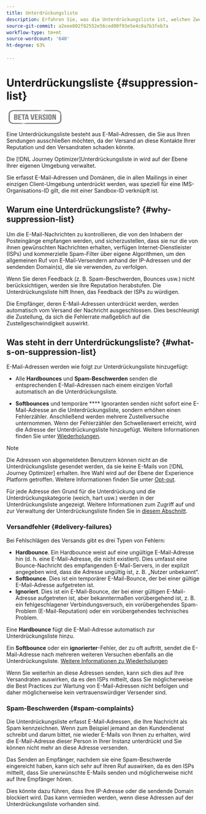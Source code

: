 ```yaml
---
title: Unterdrückungsliste
description: Erfahren Sie, was die Unterdrückungsliste ist, welchen Zweck sie hat und was darin enthalten ist.
source-git-commit: a2eee802f82552e56ced00f93e5e4c8a7b3feb7a
workflow-type: tm+mt
source-wordcount: '640'
ht-degree: 63%

---
```


# Unterdrückungsliste {#suppression-list}

![](assets/do-not-localize/badge.png)

Eine Unterdrückungsliste besteht aus E-Mail-Adressen, die Sie aus Ihren Sendungen ausschließen möchten, da der Versand an diese Kontakte Ihrer Reputation und den Versandraten schaden könnte.

Die [!DNL Journey Optimizer]Unterdrückungsliste in wird auf der Ebene Ihrer eigenen Umgebung verwaltet.

Sie erfasst E-Mail-Adressen und Domänen, die in allen Mailings in einer einzigen Client-Umgebung unterdrückt werden, was speziell für eine IMS-Organisations-ID gilt, die mit einer Sandbox-ID verknüpft ist.

<!--It gathers spam complaints, hard bounces, and soft bounces that occur consistently.-->

## Warum eine Unterdrückungsliste? {#why-suppression-list}

Um die E-Mail-Nachrichten zu kontrollieren, die von den Inhabern der Posteingänge empfangen werden, und sicherzustellen, dass sie nur die von ihnen gewünschten Nachrichten erhalten, verfügen Internet-Dienstleister (ISPs) und kommerzielle Spam-Filter über eigene Algorithmen, um den allgemeinen Ruf von E-Mail-Versendern anhand der IP-Adressen und der sendenden Domain(s), die sie verwenden, zu verfolgen.

Wenn Sie deren Feedback (z. B. Spam-Beschwerden, Bounces usw.) nicht berücksichtigen, werden sie Ihre Reputation herabstufen. Die Unterdrückungsliste hilft Ihnen, das Feedback der ISPs zu würdigen.

Die Empfänger, deren E-Mail-Adressen unterdrückt werden, werden automatisch vom Versand der Nachricht ausgeschlossen. Dies beschleunigt die Zustellung, da sich die Fehlerrate maßgeblich auf die Zustellgeschwindigkeit auswirkt.

## Was steht in derr Unterdrückungsliste? {#what-s-on-suppression-list}

E-Mail-Adressen werden wie folgt zur Unterdrückungsliste hinzugefügt:

* Alle **Hardbounces** und **Spam-Beschwerden** senden die entsprechenden E-Mail-Adressen nach einem einzigen Vorfall automatisch an die Unterdrückungsliste.

* **Softbounces** und temporäre  **** Ignoranten senden nicht sofort eine E-Mail-Adresse an die Unterdrückungsliste, sondern erhöhen einen Fehlerzähler. Anschließend werden mehrere Zustellversuche unternommen. Wenn der Fehlerzähler den Schwellenwert erreicht, wird die Adresse der Unterdrückungsliste hinzugefügt. Weitere Informationen finden Sie unter [Wiederholungen](configuration/retries.md).

<!--You can also manually add an address to the suppression list. Manual category will be available when ability to manually add an address to the suppression list (via API) is released.-->

>[!NOTE]
>
>Die Adressen von abgemeldeten Benutzern können nicht an die Unterdrückungsliste gesendet werden, da sie keine E-Mails von [!DNL Journey Optimizer] erhalten. Ihre Wahl wird auf der Ebene der Experience Platform getroffen. Weitere Informationen finden Sie unter [Opt-out](../using/consent.md).
<!--Email addresses of recipients who **unsubscribe** from your sendings are NOT sent to the suppression list. Confirmed by eng.: "Subscribe and Unsubscribe are handled by the Consent/Subscription service. A user that opts out will not make it to the suppression list – we won’t send them emails."-->

Für jede Adresse den Grund für die Unterdrückung und die Unterdrückungskategorie (weich, hart usw.) werden in der Unterdrückungsliste angezeigt. Weitere Informationen zum Zugriff auf und zur Verwaltung der Unterdrückungsliste finden Sie in [diesem Abschnitt](configuration/manage-suppression-list.md).

<!--Once a message is sent, the message logs allow you to view the delivery status for each recipient and the associated failure type and reason. [Learn more about monitoring message execution](monitoring.md). NO ACCESS TO LOGS YET-->

### Versandfehler {#delivery-failures}

Bei Fehlschlägen des Versands gibt es drei Typen von Fehlern:

* **Hardbounce**. Ein Hardbounce weist auf eine ungültige E-Mail-Adresse hin (d. h. eine E-Mail-Adresse, die nicht existiert). Dies umfasst eine Bounce-Nachricht des empfangenden E-Mail-Servers, in der explizit angegeben wird, dass die Adresse ungültig ist, z. B. „Nutzer unbekannt“.
* **Softbounce**. Dies ist ein temporärer E-Mail-Bounce, der bei einer gültige E-Mail-Adresse aufgetreten ist.
* **Ignoriert**. Dies ist ein E-Mail-Bounce, der bei einer gültigen E-Mail-Adresse aufgetreten ist, aber bekanntermaßen vorübergehend ist, z. B. ein fehlgeschlagener Verbindungsversuch, ein vorübergehendes Spam-Problem (E-Mail-Reputation) oder ein vorübergehendes technisches Problem.<!--does it exist in CJM?-->

Eine **Hardbounce** fügt die E-Mail-Adresse automatisch zur Unterdrückungsliste hinzu.

Ein **Softbounce** oder ein **ignorierter**-Fehler, der zu oft auftritt, sendet die E-Mail-Adresse nach mehreren weiteren Versuchen ebenfalls an die Unterdrückungsliste. [Weitere Informationen zu Wiederholungen](configuration/retries.md)

Wenn Sie weiterhin an diese Adressen senden, kann sich dies auf Ihre Versandraten auswirken, da es den ISPs mitteilt, dass Sie möglicherweise die Best Practices zur Wartung von E-Mail-Adressen nicht befolgen und daher möglicherweise kein vertrauenswürdiger Versender sind.

### Spam-Beschwerden {#spam-complaints}

Die Unterdrückungsliste erfasst E-Mail-Adressen, die Ihre Nachricht als Spam kennzeichnen. Wenn zum Beispiel jemand an den Kundendienst schreibt und darum bittet, nie wieder E-Mails von Ihnen zu erhalten, wird die E-Mail-Adresse dieser Person in Ihrer Instanz unterdrückt und Sie können nicht mehr an diese Adresse versenden.

Das Senden an Empfänger, nachdem sie eine Spam-Beschwerde eingereicht haben, kann sich sehr auf Ihren Ruf auswirken, da es den ISPs mitteilt, dass Sie unerwünschte E-Mails senden und möglicherweise nicht auf Ihre Empfänger hören.

Dies könnte dazu führen, dass Ihre IP-Adresse oder die sendende Domain blockiert wird. Das kann vermieden werden, wenn diese Adressen auf der Unterdrückungsliste vorhanden sind.

<!--### Unsubscriptions {#unsubscriptions}

Every email sent to recipients must include an unsubscribe link. Upon clicking this link, if a recipient confirms [opting out](consent.md), the corresponding email address is immediately sent to the suppression list. This user must not receive communication from your brand until subscribed again.
NOT TRUE > "Subscribe and Unsubscribe are handled by the Consent/Subscription service. A user that opts out will not make it to the suppression list – we won’t send them emails."-->

<!--MOVED to Configuration/Retries section

The threshold is set at three errors:
* For the same delivery, at the third attempt, the address is suppressed.
* If there are different deliveries and two errors occur at least 24 hours apart, the error counter is incremented upon each error and the address is also suppressed at the third attempt.
When a delivery is successful after a retry, the error counter of the address is reinitialized.

### Retries {#retries}

If a message fails due to a temporary bounce of the **Ignored** type, retries will be performed for **3.5 days** from the time the message was added to the email queue.

The minimum delay between retries and the maximum number of retries to be performed are ///managed by the Enhanced MTA/// based on how well an IP is performing, both historically and currently at a given domain.

After 3.5 days, any message in the retry queue will be removed from the queue and sent back as a bounce.-->
